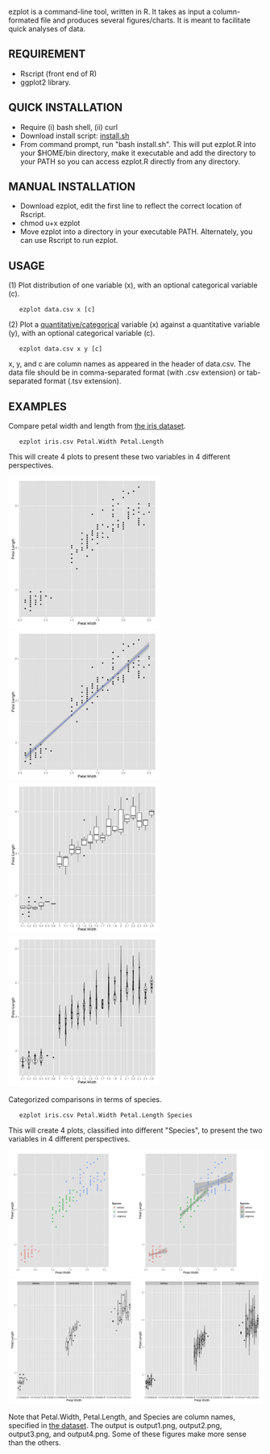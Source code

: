 ezplot is a command-line tool, written in R.  It takes as input a column-formated file and produces several figures/charts. It is meant to facilitate quick analyses of data.

REQUIREMENT
-----------

- Rscript (front end of R)
- ggplot2 library.

QUICK INSTALLATION
------------------

- Require (i) bash shell, (ii) curl
- Download install script: [install.sh](install.sh)
- From command prompt, run "bash install.sh".  This will put ezplot.R into your $HOME/bin directory, make it executable and add the directory to your PATH so you can access ezplot.R directly from any directory.

MANUAL INSTALLATION
-------------------

- Download ezplot, edit the first line to reflect the correct location of Rscript.
- chmod u+x ezplot
- Move ezplot into a directory in your executable PATH.  Alternately, you can use Rscript to run ezplot.

USAGE
-----

(1) Plot distribution of one variable (x), with an optional categorical variable (c).
```
   ezplot data.csv x [c]
```

(2) Plot a [quantitative/categorical](http://www.usablestats.com/lessons/datatypes) variable (x) against a quantitative variable (y), with an optional categorical variable (c).
```
   ezplot data.csv x y [c]
```

x, y, and c are column names as appeared in the header of data.csv.  The data file should be in comma-separated format (with .csv extension) or tab-separated format (.tsv extension).

EXAMPLES
--------

Compare petal width and length from [the iris dataset](http://en.wikipedia.org/wiki/Iris_flower_data_set).
```
   ezplot iris.csv Petal.Width Petal.Length
```
This will create 4 plots to present these two variables in 4 different perspectives.

<img src="images/31.png" width="300">
<img src="images/32.png" width="300">
<img src="images/33.png" width="300">
<img src="images/34.png" width="300">

Categorized comparisons in terms of species.
```
   ezplot iris.csv Petal.Width Petal.Length Species
```
This will create 4 plots, classified into different "Species", to present the two variables in 4 different perspectives.

<img src="images/21.png" width="250">
<img src="images/22.png" width="250">
<img src="images/23.png" width="250">
<img src="images/24.png" width="250">

Note that Petal.Width, Petal.Length, and Species are column names, specified in [the dataset](data/iris.csv).
The output is output1.png, output2.png, output3.png, and output4.png.  Some of these figures make more sense than the others.

